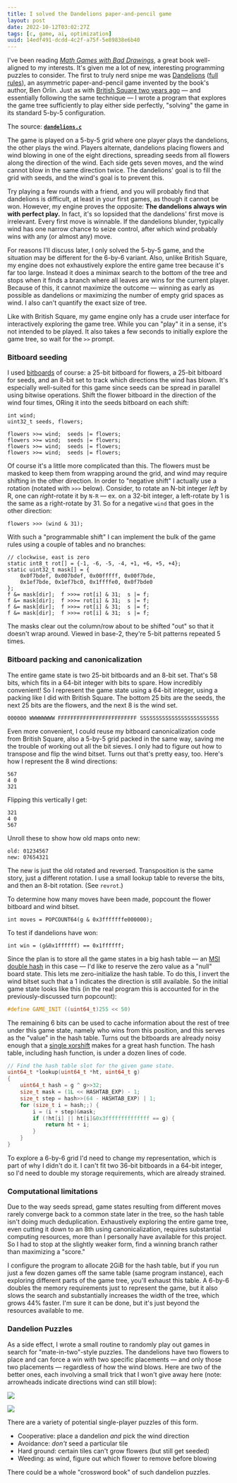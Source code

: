 ```yaml
---
title: I solved the Dandelions paper-and-pencil game
layout: post
date: 2022-10-12T03:02:27Z
tags: [c, game, ai, optimization]
uuid: 14edf491-dcdd-4c2f-a75f-5e89838e6b40
---
```


I've been reading [*Math Games with Bad Drawings*][book], a great book
well-aligned to my interests. It's given me a lot of new, interesting
programming puzzles to consider. The first to truly nerd snipe me was
[Dandelions][d] ([full rules][pdf]), an asymmetric paper-and-pencil game
invented by the book's author, Ben Orlin. Just as with [British Square two
years ago][bs] — and essentially following the same technique — I wrote a
program that explores the game tree sufficiently to play either side
perfectly, "solving" the game in its standard 5-by-5 configuration.

The source: **[`dandelions.c`][src]**

The game is played on a 5-by-5 grid where one player plays the dandelions,
the other plays the wind. Players alternate, dandelions placing flowers
and wind blowing in one of the eight directions, spreading seeds from all
flowers along the direction of the wind. Each side gets seven moves, and
the wind cannot blow in the same direction twice. The dandelions' goal is
to fill the grid with seeds, and the wind's goal is to prevent this.

Try playing a few rounds with a friend, and you will probably find that
dandelions is difficult, at least in your first games, as though it cannot
be won. However, my engine proves the opposite: **The dandelions always
win with perfect play.** In fact, it's so lopsided that the dandelions'
first move is irrelevant. Every first move is winnable. If the dandelions
blunder, typically wind has one narrow chance to seize control, after
which wind probably wins with any (or almost any) move.

For reasons I'll discuss later, I only solved the 5-by-5 game, and the
situation may be different for the 6-by-6 variant. Also, unlike British
Square, my engine does not exhaustively explore the entire game tree
because it's far too large. Instead it does a minimax search to the bottom
of the tree and stops when it finds a branch where all leaves are wins for
the current player. Because of this, it cannot maximize the outcome —
winning as early as possible as dandelions or maximizing the number of
empty grid spaces as wind. I also can't quantify the exact size of tree.

Like with British Square, my game engine only has a crude user interface
for interactively exploring the game tree. While you can "play" it in a
sense, it's not intended to be played. It also takes a few seconds to
initially explore the game tree, so wait for the `>>` prompt.

### Bitboard seeding

I used [bitboards][] of course: a 25-bit bitboard for flowers, a 25-bit
bitboard for seeds, and an 8-bit set to track which directions the wind
has blown. It's especially well-suited for this game since seeds can be
spread in parallel using bitwise operations. Shift the flower bitboard in
the direction of the wind four times, ORing it into the seeds bitboard
on each shift:

    int wind;
    uint32_t seeds, flowers;

    flowers >>= wind;  seeds |= flowers;
    flowers >>= wind;  seeds |= flowers;
    flowers >>= wind;  seeds |= flowers;
    flowers >>= wind;  seeds |= flowers;

Of course it's a little more complicated than this. The flowers must be
masked to keep them from wrapping around the grid, and wind may require
shifting in the other direction. In order to "negative shift" I actually
use a rotation (notated with `>>>` below). Consider, to rotate an N-bit
integer *left* by R, one can *right*-rotate it by `N-R` — ex. on a 32-bit
integer, a left-rotate by 1 is the same as a right-rotate by 31. So for a
negative `wind` that goes in the other direction:

    flowers >>> (wind & 31);

With such a "programmable shift" I can implement the bulk of the game
rules using a couple of tables and no branches:

    // clockwise, east is zero
    static int8_t rot[] = {-1, -6, -5, -4, +1, +6, +5, +4};
    static uint32_t mask[] = {
        0x0f7bdef, 0x007bdef, 0x00fffff, 0x00f7bde,
        0x1ef7bde, 0x1ef7bc0, 0x1ffffe0, 0x0f7bde0
    };
    f &= mask[dir];  f >>>= rot[i] & 31;  s |= f;
    f &= mask[dir];  f >>>= rot[i] & 31;  s |= f;
    f &= mask[dir];  f >>>= rot[i] & 31;  s |= f;
    f &= mask[dir];  f >>>= rot[i] & 31;  s |= f;

The masks clear out the column/row about to be shifted "out" so that it
doesn't wrap around. Viewed in base-2, they're 5-bit patterns repeated 5
times.

### Bitboard packing and canonicalization

The entire game state is two 25-bit bitboards and an 8-bit set. That's 58
bits, which fits in a 64-bit integer with bits to spare. How incredibly
convenient! So I represent the game state using a 64-bit integer, using a
packing like I did with British Square. The bottom 25 bits are the seeds,
the next 25 bits are the flowers, and the next 8 is the wind set.

    000000 WWWWWWWW FFFFFFFFFFFFFFFFFFFFFFFFF SSSSSSSSSSSSSSSSSSSSSSSSS

Even more convenient, I could reuse my bitboard canonicalization code from
British Square, also a 5-by-5 grid packed in the same way, saving me the
trouble of working out all the bit sieves. I only had to figure out how to
transpose and flip the wind bitset. Turns out that's pretty easy, too.
Here's how I represent the 8 wind directions:

    567
    4 0
    321

Flipping this vertically I get:

    321
    4 0
    567

Unroll these to show how old maps onto new:

    old: 01234567
    new: 07654321

The new is just the old rotated and reversed. Transposition is the same
story, just a different rotation. I use a small lookup table to reverse
the bits, and then an 8-bit rotation. (See `revrot`.)

To determine how many moves have been made, popcount the flower bitboard
and wind bitset.

    int moves = POPCOUNT64(g & 0x3fffffffe000000);

To test if dandelions have won:

    int win = (g&0x1ffffff) == 0x1ffffff;

Since the plan is to store all the game states in a big hash table — an
[MSI double hash][msi] in this case — I'd like to reserve the zero value
as a "null" board state. This lets me zero-initialize the hash table. To
do this, I invert the wind bitset such that a 1 indicates the direction is
still available. So the initial game state looks like this (in the real
program this is accounted for in the previously-discussed turn popcount):

```c
#define GAME_INIT ((uint64_t)255 << 50)
```

The remaining 6 bits can be used to cache information about the rest of
tree under this game state, namely who wins from this position, and this
serves as the "value" in the hash table. Turns out the bitboards are
already noisy enough that a [single xorshift][xor] makes for a great hash
function. The hash table, including hash function, is under a dozen lines
of code.

```c
// Find the hash table slot for the given game state.
uint64_t *lookup(uint64_t *ht, uint64_t g)
{
    uint64_t hash = g ^ g>>32;
    size_t mask = (1L << HASHTAB_EXP) - 1;
    size_t step = hash>>(64 - HASHTAB_EXP) | 1;
    for (size_t i = hash;;) {
        i = (i + step)&mask;
        if (!ht[i] || ht[i]&0x3ffffffffffffff == g) {
            return ht + i;
        }
    }
}
```

To explore a 6-by-6 grid I'd need to change my representation, which is
part of why I didn't do it. I can't fit two 36-bit bitboards in a 64-bit
integer, so I'd need to double my storage requirements, which are already
strained.

### Computational limitations

Due to the way seeds spread, game states resulting from different moves
rarely converge back to a common state later in the tree, so the hash
table isn't doing much deduplication. Exhaustively exploring the entire
game tree, even cutting it down to an 8th using canonicalization, requires
substantial computing resources, more than I personally have available for
this project. So I had to stop at the slightly weaker form, find a winning
branch rather than maximizing a "score."

I configure the program to allocate 2GiB for the hash table, but if you
run just a few dozen games off the same table (same program instance),
each exploring different parts of the game tree, you'll exhaust this
table. A 6-by-6 doubles the memory requirements just to represent the
game, but it also slows the search and substantially increases the width
of the tree, which grows 44% faster. I'm sure it can be done, but it's
just beyond the resources available to me.

### Dandelion Puzzles

As a side effect, I wrote a small routine to randomly play out games in
search for "mate-in-two"-style puzzles. The dandelions have two flowers to
place and can force a win with two specific placements — and only those
two placements — regardless of how the wind blows. Here are two of the
better ones, each involving a small trick that I won't give away here
(note: arrowheads indicate directions wind can still blow):

![](/img/dandelions/puzzle1.svg)

![](/img/dandelions/puzzle2.svg)

There are a variety of potential single-player puzzles of this form.

* Cooperative: place a dandelion *and* pick the wind direction
* Avoidance: *don't* seed a particular tile
* Hard ground: certain tiles can't grow flowers (but still get seeded)
* Weeding: as wind, figure out which flower to remove before blowing

There could be a whole "crossword book" of such dandelion puzzles.


[bitboards]: https://www.chessprogramming.org/Bitboards
[book]: https://mathwithbaddrawings.com/2022/01/19/math-games-with-bad-drawings-2/
[bs]: /blog/2020/10/19/
[d]: https://mathwithbaddrawings.com/dandelions/
[msi]: /blog/2022/08/08/
[pdf]: https://mathwithbaddrawings.com/wp-content/uploads/2020/06/game-5-dandelions-1.pdf
[src]: https://github.com/skeeto/scratch/blob/master/misc/dandelions.c
[xor]: /blog/2018/07/31/
